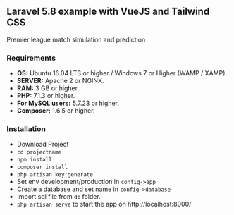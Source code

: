 ## Laravel 5.8 example with VueJS and Tailwind CSS ##

Premier league match simulation and prediction

### Requirements ###
* **OS:** Ubuntu 16.04 LTS or higher / Windows 7 or Higher (WAMP / XAMP).
* **SERVER:** Apache 2 or NGINX.
* **RAM:** 3 GB or higher.
* **PHP:** 7.1.3 or higher.
* **For MySQL users:** 5.7.23 or higher.
* **Composer:** 1.6.5 or higher.

### Installation ###

* Download Project 
* `cd projectname`
* `npm install`
* `composer install`
* `php artisan key:generate`
* Set env development/production in `config->app` 
* Create a database and set name in  `config->database` 
* Import sql file from `db` folder.
* `php artisan serve` to start the app on http://localhost:8000/

